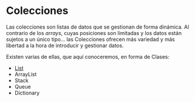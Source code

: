 # Colecciones

Las colecciones son listas de datos que se gestionan de forma dinámica. Al contrario de los *arrays*, cuyas posiciones son limitadas y los datos están sujetos a un único tipo... las Colecciones ofrecen más variedad y más libertad a la hora de introducir y gestionar datos.

Existen varias de ellas, que aquí conoceremos, en forma de Clases:

* [List](https://github.com/Beelzenef/curseU/blob/master/list.md)
* ArrayList
* Stack
* Queue
* Dictionary
